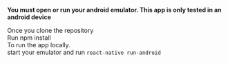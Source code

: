 **You must open or run your android emulator. This app is only tested in an android device**

Once you clone the repository<br/>
Run npm install<br />
To run the app locally.<br />start your emulator and run `react-native run-android`<br/>
